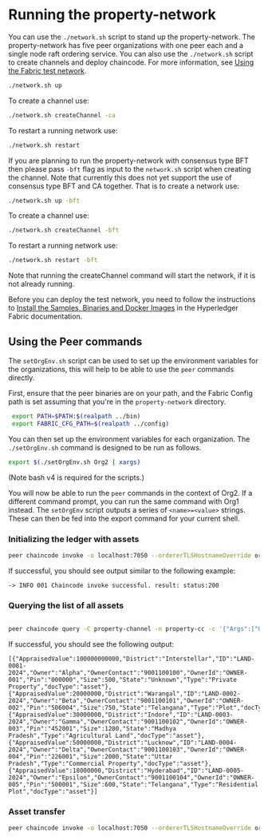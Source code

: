 # Running the property-network

You can use the `./network.sh` script to stand up the property-network. The property-network has five peer organizations with one peer each and a single node raft ordering service. You can also use the `./network.sh` script to create channels and deploy chaincode. For more information, see [Using the Fabric test network](https://hyperledger-fabric.readthedocs.io/en/latest/test_network.html).

```bash
./network.sh up
```

To create a channel use:

```bash
./network.sh createChannel -ca
```

To restart a running network use:

```bash
./network.sh restart
```

If you are planning to run the property-network with consensus type BFT then please pass `-bft` flag as input to the `network.sh` script when creating the channel. Note that currently this does not yet support the use of consensus type BFT and CA together.
That is to create a network use:

```bash
./network.sh up -bft
```

To create a channel use:

```bash
./network.sh createChannel -bft
```

To restart a running network use:

```bash
./network.sh restart -bft
```

Note that running the createChannel command will start the network, if it is not already running.

Before you can deploy the test network, you need to follow the instructions to [Install the Samples, Binaries and Docker Images](https://hyperledger-fabric.readthedocs.io/en/latest/install.html) in the Hyperledger Fabric documentation.

## Using the Peer commands

The `setOrgEnv.sh` script can be used to set up the environment variables for the organizations, this will help to be able to use the `peer` commands directly.

First, ensure that the peer binaries are on your path, and the Fabric Config path is set assuming that you're in the `property-network` directory.

```bash
 export PATH=$PATH:$(realpath ../bin)
 export FABRIC_CFG_PATH=$(realpath ../config)
```

You can then set up the environment variables for each organization. The `./setOrgEnv.sh` command is designed to be run as follows.

```bash
export $(./setOrgEnv.sh Org2 | xargs)
```

(Note bash v4 is required for the scripts.)

You will now be able to run the `peer` commands in the context of Org2. If a different command prompt, you can run the same command with Org1 instead.
The `setOrgEnv` script outputs a series of `<name>=<value>` strings. These can then be fed into the export command for your current shell.

### Initializing the ledger with assets

```bash
peer chaincode invoke -o localhost:7050 --ordererTLSHostnameOverride orderer.example.com --tls --cafile "${PWD}/organizations/ordererOrganizations/example.com/orderers/orderer.example.com/msp/tlscacerts/tlsca.example.com-cert.pem" -C property-channel -n property-cc --peerAddresses localhost:7051 --tlsRootCertFiles "${PWD}/organizations/peerOrganizations/org1.example.com/peers/peer0.org1.example.com/tls/ca.crt" --peerAddresses localhost:9051 --tlsRootCertFiles "${PWD}/organizations/peerOrganizations/org2.example.com/peers/peer0.org2.example.com/tls/ca.crt" --peerAddresses localhost:11051 --tlsRootCertFiles "${PWD}/organizations/peerOrganizations/org3.example.com/peers/peer0.org3.example.com/tls/ca.crt" --peerAddresses localhost:12051 --tlsRootCertFiles "${PWD}/organizations/peerOrganizations/org4.example.com/peers/peer0.org4.example.com/tls/ca.crt" --peerAddresses localhost:13051 --tlsRootCertFiles "${PWD}/organizations/peerOrganizations/org5.example.com/peers/peer0.org5.example.com/tls/ca.crt" -c '{"function":"InitLedger","Args":[]}'
```

If successful, you should see output similar to the following example:

```shell
-> INFO 001 Chaincode invoke successful. result: status:200
```

### Querying the list of all assets

```bash

peer chaincode query -C property-channel -n property-cc -c '{"Args":["GetAllAssets"]}'
```

If successful, you should see the following output:

```shell
[{"AppraisedValue":100000000000,"District":"Interstellar","ID":"LAND-0001-2024","Owner":"Alpha","OwnerContact":"9001100100","OwnerId":"OWNER-001","Pin":"000000","Size":500,"State":"Unknown","Type":"Private Property","docType":"asset"},{"AppraisedValue":20000000,"District":"Warangal","ID":"LAND-0002-2024","Owner":"Beta","OwnerContact":"9001100101","OwnerId":"OWNER-002","Pin":"506004","Size":750,"State":"Telangana","Type":"Plot","docType":"asset"},{"AppraisedValue":30000000,"District":"Indore","ID":"LAND-0003-2024","Owner":"Gamma","OwnerContact":"9001100102","OwnerId":"OWNER-003","Pin":"452001","Size":1200,"State":"Madhya Pradesh","Type":"Agricultural Land","docType":"asset"},{"AppraisedValue":50000000,"District":"Lucknow","ID":"LAND-0004-2024","Owner":"Delta","OwnerContact":"9001100103","OwnerId":"OWNER-004","Pin":"226001","Size":2000,"State":"Uttar Pradesh","Type":"Commercial Property","docType":"asset"},{"AppraisedValue":18000000,"District":"Hyderabad","ID":"LAND-0005-2024","Owner":"Epsilon","OwnerContact":"9001100104","OwnerId":"OWNER-005","Pin":"500001","Size":600,"State":"Telangana","Type":"Residential Plot","docType":"asset"}]
```

### Asset transfer

```bash
peer chaincode invoke -o localhost:7050 --ordererTLSHostnameOverride orderer.example.com --tls --cafile "${PWD}/organizations/ordererOrganizations/example.com/orderers/orderer.example.com/msp/tlscacerts/tlsca.example.com-cert.pem" -C property-channel -n property-cc --peerAddresses localhost:7051 --tlsRootCertFiles "${PWD}/organizations/peerOrganizations/org1.example.com/peers/peer0.org1.example.com/tls/ca.crt" --peerAddresses localhost:9051 --tlsRootCertFiles "${PWD}/organizations/peerOrganizations/org2.example.com/peers/peer0.org2.example.com/tls/ca.crt" --peerAddresses localhost:11051 --tlsRootCertFiles "${PWD}/organizations/peerOrganizations/org3.example.com/peers/peer0.org3.example.com/tls/ca.crt"  --peerAddresses localhost:12051 --tlsRootCertFiles "${PWD}/organizations/peerOrganizations/org4.example.com/peers/peer0.org4.example.com/tls/ca.crt"  --peerAddresses localhost:13051 --tlsRootCertFiles "${PWD}/organizations/peerOrganizations/org5.example.com/peers/peer0.org5.example.com/tls/ca.crt" -c '{"function":"TransferAsset","Args":["LAND-0005-2024", "Zeta", "OWNER-006", "9001100105", "12000000"]}'
```
